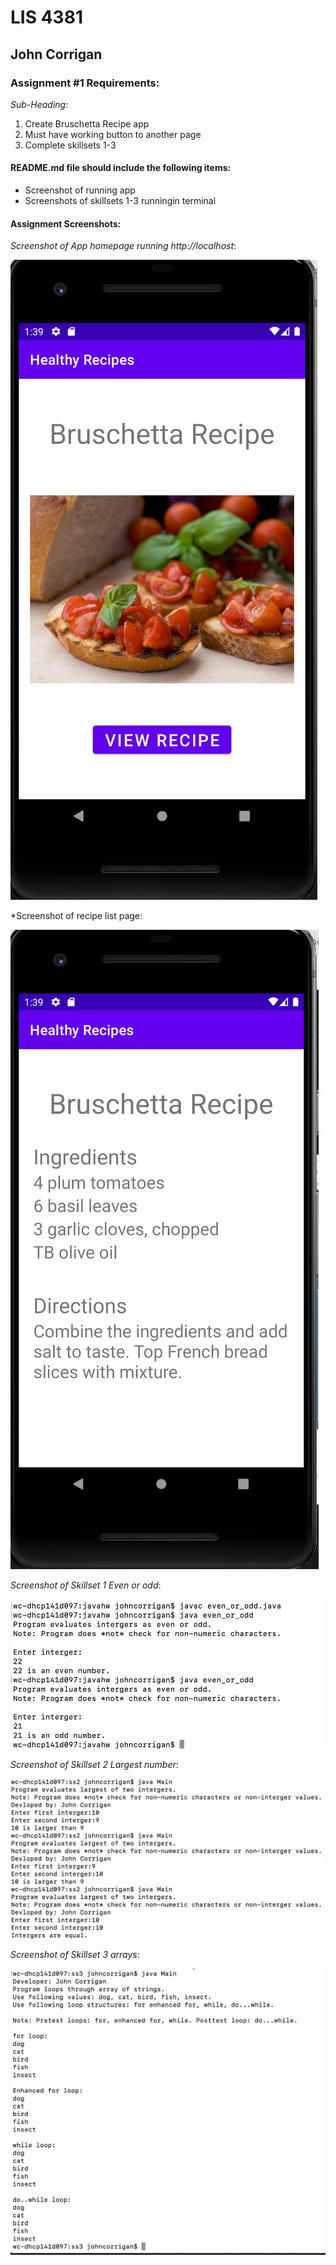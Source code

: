 # LIS 4381

## John Corrigan

### Assignment #1 Requirements:

*Sub-Heading:*

1. Create Bruschetta Recipe app
2. Must have working button to another page
3. Complete skillsets 1-3

#### README.md file should include the following items:

* Screenshot of running app
* Screenshots of skillsets 1-3 runningin terminal


#### Assignment Screenshots:

*Screenshot of App homepage running http://localhost*:

![Brushetta app homepage](img/app_home.png)

*Screenshot of recipe list page:

![Brushetta recipe page](img/recipe_page.png)

*Screenshot of Skillset 1 Even or odd*:

![Skillset 1 even or odd](img/ss1_screenshot.png)

*Screenshot of Skillset 2 Largest number*:

![Skillset 2 largest number](img/ss2_screenshot.png)

*Screenshot of Skillset 3 arrays*:

![Skillset 3 arrays](img/ss3_screenshot.png)
